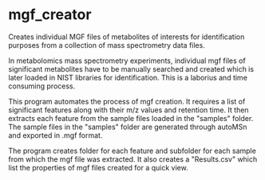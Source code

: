 # mgf_creator
Creates individual MGF files of metabolites of interests for identification purposes from a collection of mass spectrometry data files.

In metabolomics mass spectrometry experiments, individual mgf files of significant metabolites have to be manually searched and created which is later loaded in NIST libraries for identification. This is a laborius and time consuming process.

This program automates the process of mgf creation. It requires a list of significant features along with their m/z values and retention time. It then extracts each feature from the sample files loaded in the "samples" folder. The sample files in the "samples" folder are generated through autoMSn and exported in .mgf format.

The program creates folder for each feature and subfolder for each sample from which the mgf file was extracted. It also creates a "Results.csv" which list the properties of mgf files created for a quick view.
